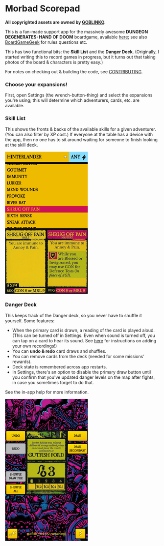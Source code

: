 # Morbad Scorepad

**All copyrighted assets are owned by [GOBLINKO](https://goblinkomegamall.com/).**

This is a fan-made support app for the massively awesome **DUNGEON
DEGENERATES: HAND OF DOOM** boardgame, available
[here](https://goblinkomegamall.com/collections/dungeon-degenerates);
see also [BoardGameGeek](https://boardgamegeek.com/boardgame/210232) for
rules questions etc.

This has two functional bits: the **Skill List** and the **Danger Deck**.
(Originally, I started writing this to record games in progress, but it
turns out that taking photos of the board & characters is pretty easy.)

For notes on checking out & building the code, see
[CONTRIBUTING](CONTRIBUTING.md).

### Choose your expansions!

First, open Settings (the wrench-button-thing) and select the expansions
you're  using; this will determine which adventurers, cards, etc. are
available.

### Skill List

This shows the fronts & backs of the available skills for a given
adventurer.  (You can also filter by XP cost.)  If everyone at the table
has a device with the app, then no one has to sit around waiting for
someone to finish looking at the skill deck.

![Skill List](extras/screenshot.skill.jpg)

### Danger Deck

This keeps track of the Danger deck, so you never have to shuffle it
yourself.  Some features:

- When the primary card is drawn, a reading of the card is played aloud.
  (This can be turned off in Settings.  Even when sound is turned off,
  you can tap on a card to hear its sound.  See
  [here](https://github.com/kuhrusty/MorbadScorepad/blob/master/CONTRIBUTING.md#adding-your-own-danger-card-recordings)
  for instructions on adding your own recordings!)
- You can **undo & redo** card draws and shuffles.
- You can remove cards from the deck (needed for some missions' rewards).
- Deck state is remembered across app restarts.
- In Settings, there's an option to disable the primary draw button
  until you confirm that you've updated danger levels on the map after
  fights, in case you sometimes forget to do that.

See the in-app help for more information.

![Danger Deck](extras/screenshot.danger.jpg)
